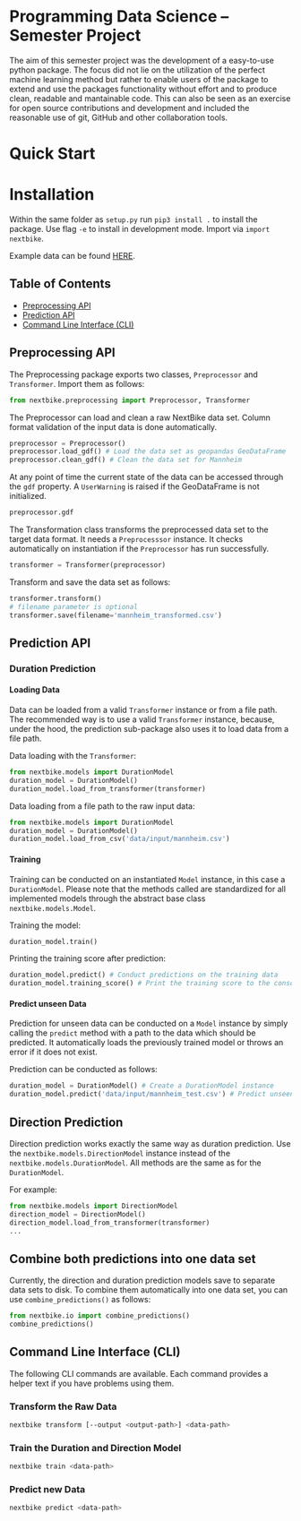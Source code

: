 # Programming Data Science – Semester Project
The aim of this semester project was the development of a easy-to-use python package. The focus did not lie on the utilization of the perfect machine learning method but rather to enable users of the package to extend and use the packages functionality without effort and to produce clean, readable and mantainable code. This can also be seen as an exercise for open source contributions and development and included the reasonable use of git, GitHub and other collaboration tools.


# Quick Start

# Installation 
Within the same folder as ```setup.py``` run ```pip3 install .``` to install the package. Use flag ```-e``` to install in development mode. Import via ```import nextbike```. 

Example data can be found [HERE](data/input/mannheim.csv).
## Table of Contents
* [Preprocessing API](#preprocessing-api)
* [Prediction API](#prediction-api)
* [Command Line Interface (CLI)](#command-line-interface-cli)

## Preprocessing API
The Preprocessing package exports two classes, `Preprocessor` and `Transformer`. Import them as follows:
```python
from nextbike.preprocessing import Preprocessor, Transformer
```
The Preprocessor can load and clean a raw NextBike data set. Column format validation of the input data is done automatically.
```python
preprocessor = Preprocessor()
preprocessor.load_gdf() # Load the data set as geopandas GeoDataFrame
preprocessor.clean_gdf() # Clean the data set for Mannheim
```
At any point of time the current state of the data can be accessed through the `gdf` property. A `UserWarning` is raised
if the GeoDataFrame is not initialized.
```python
preprocessor.gdf
```

The Transformation class transforms the preprocessed data set to the target data format. It needs a `Preprocesssor`
instance. It checks automatically on instantiation if the `Preprocessor` has run successfully.
```python
transformer = Transformer(preprocessor)
```

Transform and save the data set as follows:
```python
transformer.transform()
# filename parameter is optional
transformer.save(filename='mannheim_transformed.csv')
```

## Prediction API

### Duration Prediction

#### Loading Data
Data can be loaded from a valid `Transformer` instance or from a file path. The recommended way is to use a valid `Transformer` instance, because, under the hood, the prediction sub-package also uses it to load data from a file path.

Data loading with the `Transformer`:
```python
from nextbike.models import DurationModel
duration_model = DurationModel()
duration_model.load_from_transformer(transformer)
```

Data loading from a file path to the raw input data:
```python
from nextbike.models import DurationModel
duration_model = DurationModel()
duration_model.load_from_csv('data/input/mannheim.csv')
```

#### Training
Training can be conducted on an instantiated `Model` instance, in this case a `DurationModel`. Please note that the methods called are standardized for all implemented models through the abstract base class `nextbike.models.Model`.

Training the model:
```python
duration_model.train()
```

Printing the training score after prediction:
```python
duration_model.predict() # Conduct predictions on the training data
duration_model.training_score() # Print the training score to the console
```

#### Predict unseen Data
Prediction for unseen data can be conducted on a `Model` instance by simply calling the `predict` method with a path to the data which should be predicted. It automatically loads the previously trained model or throws an error if it does not exist.

Prediction can be conducted as follows:
```python
duration_model = DurationModel() # Create a DurationModel instance
duration_model.predict('data/input/mannheim_test.csv') # Predict unseen data with the previously trained model
```

## Direction Prediction
Direction prediction works exactly the same way as duration prediction. Use the `nextbike.models.DirectionModel` instance instead of the `nextbike.models.DurationModel`. All methods are the same as for the `DurationModel`.

For example:
```python
from nextbike.models import DirectionModel
direction_model = DirectionModel()
direction_model.load_from_transformer(transformer)
...
```

## Combine both predictions into one data set
Currently, the direction and duration prediction models save to separate data sets to disk. To combine them automatically into one data set, you can use `combine_predictions()` as follows:
```python
from nextbike.io import combine_predictions()
combine_predictions()
```

## Command Line Interface (CLI)
The following CLI commands are available. Each command provides a helper text if you have problems using them.

### Transform the Raw Data
```bash
nextbike transform [--output <output-path>] <data-path>
```
### Train the Duration and Direction Model
```bash
nextbike train <data-path>
```
### Predict new Data
```bash
nextbike predict <data-path>
```
